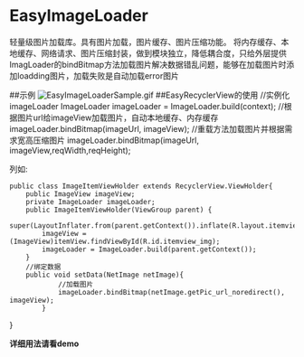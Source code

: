# EasyImageLoader
轻量级图片加载库。具有图片加载，图片缓存、图片压缩功能。
将内存缓存、本地缓存、网络请求、图片压缩封装，做到模块独立，降低耦合度，只给外层提供ImagLoader的bindBitmap方法加载图片解决数据错乱问题，能够在加载图片时添加loadding图片，加载失败是自动加载error图片


##示例
![EasyImageLoaderSample.gif](EasyImageLoaderSample.gif)
##EasyRecyclerView的使用
    //实例化imageLoader
    ImageLoader imageLoader = ImageLoader.build(context);
    //根据图片url给imageView加载图片，自动本地缓存、内存缓存
    imageLoader.bindBitmap(imageUrl, imageView);
    //重载方法加载图片并根据需求宽高压缩图片
    imageLoader.bindBitmap(imageUrl, imageView,reqWidth,reqHeight);
    
    


列如:

    public class ImageItemViewHolder extends RecyclerView.ViewHolder{
        public ImageView imageView;
        private ImageLoader imageLoader;
        public ImageItemViewHolder(ViewGroup parent) {
            super(LayoutInflater.from(parent.getContext()).inflate(R.layout.itemview_image,parent,false));
            imageView =(ImageView)itemView.findViewById(R.id.itemview_img);
            imageLoader = ImageLoader.build(parent.getContext());
        }
        //绑定数据
        public void setData(NetImage netImage){
                //加载图片
                imageLoader.bindBitmap(netImage.getPic_url_noredirect(), imageView);
            }
  }


**详细用法请看demo**
